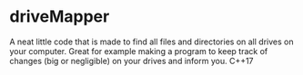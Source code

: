 # driveMapper
A neat little code that is made to find all files and directories on all drives on your computer. Great for example making a program to keep track of changes (big or negligible) on your drives and inform you.
C++17
